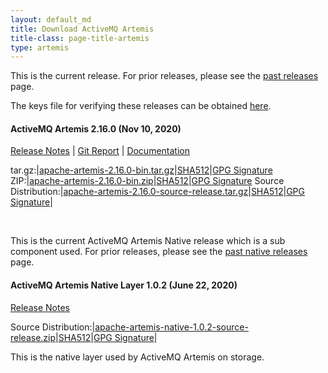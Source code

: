 ```yaml
---
layout: default_md
title: Download ActiveMQ Artemis
title-class: page-title-artemis
type: artemis
---
```


This is the current release. For prior releases, please see the <a href="past_releases">past releases</a> page.

The keys file for verifying these releases can be obtained <a href="https://www.apache.org/dist/activemq/KEYS">here</a>.

#### ActiveMQ Artemis 2.16.0  (Nov 10, 2020)
[Release Notes](release-notes-2.16.0) | [Git Report](commit-report-2.16.0) | [Documentation](../documentation/latest)

tar.gz:|[apache-artemis-2.16.0-bin.tar.gz](https://www.apache.org/dyn/closer.cgi?filename=activemq/activemq-artemis/2.16.0/apache-artemis-2.16.0-bin.tar.gz&action=download)|[SHA512](https://www.apache.org/dist/activemq/activemq-artemis/2.16.0/apache-artemis-2.16.0-bin.tar.gz.sha512)|[GPG Signature](https://www.apache.org/dist/activemq/activemq-artemis/2.16.0/apache-artemis-2.16.0-bin.tar.gz.asc)
ZIP:|[apache-artemis-2.16.0-bin.zip](https://www.apache.org/dyn/closer.cgi?filename=activemq/activemq-artemis/2.16.0/apache-artemis-2.16.0-bin.zip&action=download)|[SHA512](https://www.apache.org/dist/activemq/activemq-artemis/2.16.0/apache-artemis-2.16.0-bin.zip.sha512)|[GPG Signature](https://www.apache.org/dist/activemq/activemq-artemis/2.16.0/apache-artemis-2.16.0-bin.zip.asc)
Source Distribution:|[apache-artemis-2.16.0-source-release.tar.gz](https://www.apache.org/dyn/closer.cgi?filename=activemq/activemq-artemis/2.16.0/apache-artemis-2.16.0-source-release.tar.gz&action=download)|[SHA512](https://www.apache.org/dist/activemq/activemq-artemis/2.16.0/apache-artemis-2.16.0-source-release.tar.gz.sha512)|[GPG Signature](https://www.apache.org/dist/activemq/activemq-artemis/2.16.0/apache-artemis-2.16.0-source-release.tar.gz.asc)|

<br/>

This is the current ActiveMQ Artemis Native release which is a sub component used. For prior releases, please see the <a href="past_native_releases">past native releases</a> page.

#### ActiveMQ Artemis Native Layer 1.0.2  (June  22, 2020)

[Release Notes](release-notes-native-1.0.2)

Source Distribution:|[apache-artemis-native-1.0.2-source-release.zip](https://www.apache.org/dyn/closer.cgi?filename=activemq/activemq-artemis-native/1.0.2/activemq-artemis-native-1.0.2-source-release.zip&action=download)|[SHA512](https://www.apache.org/dist/activemq/activemq-artemis-native/1.0.2/activemq-artemis-native-1.0.2-source-release.zip.sha512)|[GPG Signature](https://www.apache.org/dist/activemq/activemq-artemis-native/1.0.2/activemq-artemis-native-1.0.2-source-release.zip.asc)|

This is the native layer used by ActiveMQ Artemis on storage.


